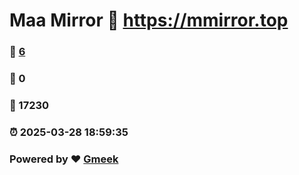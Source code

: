 # Maa Mirror :link: https://mmirror.top 
### :page_facing_up: [6](https://mmirror.top/tag.html) 
### :speech_balloon: 0 
### :hibiscus: 17230 
### :alarm_clock: 2025-03-28 18:59:35 
### Powered by :heart: [Gmeek](https://github.com/Meekdai/Gmeek)
